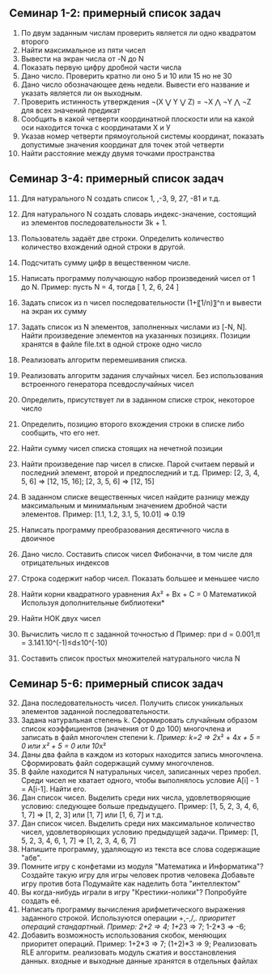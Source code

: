 ## Семинар 1-2: примерный список задач
1.	По двум заданным числам проверить является ли одно квадратом второго 
2.  Найти максимальное из пяти чисел
3.	Вывести на экран числа от -N до N
4.	Показать первую цифру дробной части числа
5.	Дано число. Проверить кратно ли оно 5 и 10 или 15 но не 30
6.	Дано число обозначающее день недели. Вывести его название и указать является ли он выходным.
7.	Проверить истинность утверждения ¬(X ⋁ Y ⋁ Z) = ¬X ⋀ ¬Y ⋀ ¬Z для всех значений предикат
8.	Сообщить в какой четверти координатной плоскости или на какой оси находится точка с координатами Х и У 
9.	Указав номер четверти прямоугольной системы координат, показать допустимые значения координат для точек этой четверти
10.	Найти расстояние между двумя точками пространства
## Семинар 3-4: примерный список задач
11.	Для натурального N создать список 1, ,-3, 9, 27, -81 и т.д.
12.	Для натурального N создать словарь индекс-значение, состоящий из элементов последовательности 3k + 1.
13.	Пользователь задаёт две строки. Определить количество количество вхождений одной строки в другой.
14.	Подсчитать сумму цифр в вещественном числе.
15.	Написать программу получающую набор произведений чисел от 1 до N.
Пример: пусть N = 4, тогда
[ 1, 2, 6, 24 ]
16.	Задать список из n чисел последовательности (1+〖1/n)〗^n и вывести на экран их сумму
17.	Задать список из N элементов, заполненных числами из [-N, N]. Найти произведение элементов на указанных позициях. Позиции хранятся в файле file.txt в одной строке одно число
18.	Реализовать алгоритм перемешивания списка. 
19.	Реализовать алгоритм задания случайных чисел. Без использования встроенного генератора псевдослучайных чисел
20.	Определить, присутствует ли в заданном списке строк, некоторое число 
21.	Определить, позицию второго вхождения строки в списке либо сообщить, что его нет.
22.	Найти сумму чисел списка стоящих на нечетной позиции
23.	Найти произведение пар чисел в списке. Парой считаем первый и последний элемент, второй и предпоследний и т.д. Пример: [2, 3, 4, 5, 6] => [12, 15, 16]; [2, 3, 5, 6] => [12, 15] 
24.	В заданном списке вещественных чисел найдите разницу между максимальным и минимальным значением дробной части элементов. Пример: [1.1, 1.2, 3.1, 5, 10.01] => 0.19
25.	Написать программу преобразования десятичного числа в двоичное
26.	Дано число. Составить список чисел Фибоначчи, в том числе для отрицательных индексов
27.	Строка содержит набор чисел. Показать большее и меньшее число
28.	Найти корни квадратного уравнения Ax² + Bx + C = 0
	Математикой
	Используя дополнительные библиотеки*
29.	Найти НОК двух чисел
30.	Вычислить число π c заданной точностью d
	Пример: при d = 0.001,π = 3.141.10^(-1)≤d≤10^(-10)

31.	Составить список простых множителей натурального числа N
## Семинар 5-6: примерный список задач
32.	Дана последовательность чисел. Получить список уникальных элементов заданной последовательности.
33.	Задана натуральная степень k. Сформировать случайным образом список коэффициентов (значения от 0 до 100) многочлена и записать в файл многочлен степени k. *Пример: k=2 => 2*x² + 4*x + 5 = 0 или x² + 5 = 0 или 10*x²
34.	Даны два файла в каждом из которых находится запись многочлена. Сформировать файл содержащий сумму многочленов.
35.	В файле находится N натуральных чисел, записанных через пробел. Среди чисел не хватает одного, чтобы выполнялось условие A[i] - 1 = A[i-1]. Найти его.
36.	Дан список чисел. Выделить среди них числа, удовлетворяющие условию: следующее больше предыдущего. Пример: [1, 5, 2, 3, 4, 6, 1, 7] => [1, 2, 3] или [1, 7] или [1, 6, 7] и т.д.
37.	Дан список чисел. Выделить среди них максимальное количество чисел, удовлетворяющих условию предыдущей задачи. Пример: [1, 5, 2, 3, 4, 6, 1, 7] => [1, 2, 3, 4, 6, 7]
38.	Напишите программу, удаляющую из текста все слова содержащие "абв".
39.	Помните игру с конфетами из модуля "Математика и Информатика"? Создайте такую игру для игры человек против человека
	Добавьте игру против бота
	Подумайте как наделить бота "интеллектом" 
40.	Вы когда-нибудь играли в игру "Крестики-нолики"? Попробуйте создать её.
41.	Написать программу вычисления арифметического выражения заданного строкой. Используются операции +,-,/,*. приоритет операций стандартный. Пример: 2+2 => 4; 1+2*3 => 7; 1-2*3 => -6; 
42.	Добавить возможность использования скобок, меняющих приоритет операций. Пример: 1+2*3 => 7; (1+2)*3 => 9;
	Реализовать RLE алгоритм. реализовать модуль сжатия и восстановления данных.
	входные и выходные данные хранятся в отдельных файлах

